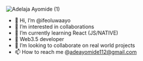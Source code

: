 ![Adelaja Ayomide (1)](https://user-images.githubusercontent.com/79877061/167032856-013d0be9-6017-468b-8f15-106e6f26965c.png)

- 👋 Hi, I’m @ifeoluwaayo
- 👀 I’m interested in collaborations
- 🌱 I’m currently learning React (JS/NATIVE)
- 🚀 Web3.5 developer
- 💞️ I’m looking to collaborate on real world projects
- 📫 How to reach me @adeayomide112@gmail.com

<!---
ifeoluwaayo/ifeoluwaayo is a ✨ special ✨ repository because its `README.md` (this file) appears on your GitHub profile.
You can click the Preview link to take a look at your changes.
--->

<!-- <h3>Hi! 👋<br>I'm Adelaja Ayomide <br>a Front-end developer and ML Enthusiast.</h3>
<h6>I love building web and mobile applications using react (js/native). You can view my <a href="https://stephenajulu.com/portfolio">portfolio</a> here.<br>I am an entry level developer, but have a lot of unofficial qualifications 👀 that would make me fit for your job 🚀.<br>contact me below ↴

<h4> <a href="https://stephenajulu.com/links">contact me</a></h4> -->


